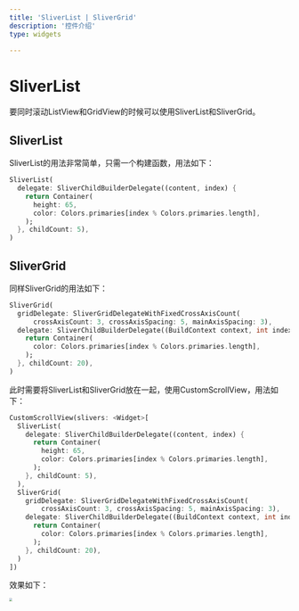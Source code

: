 ```yaml
---
title: 'SliverList | SliverGrid'
description: '控件介绍'
type: widgets

---
```


# SliverList

要同时滚动ListView和GridView的时候可以使用SliverList和SliverGrid。



## SliverList

SliverList的用法非常简单，只需一个构建函数，用法如下：

```dart
SliverList(
  delegate: SliverChildBuilderDelegate((content, index) {
    return Container(
      height: 65,
      color: Colors.primaries[index % Colors.primaries.length],
    );
  }, childCount: 5),
)
```



## SliverGrid

同样SliverGrid的用法如下：

```dart
SliverGrid(
  gridDelegate: SliverGridDelegateWithFixedCrossAxisCount(
      crossAxisCount: 3, crossAxisSpacing: 5, mainAxisSpacing: 3),
  delegate: SliverChildBuilderDelegate((BuildContext context, int index) {
    return Container(
      color: Colors.primaries[index % Colors.primaries.length],
    );
  }, childCount: 20),
)
```



此时需要将SliverList和SliverGrid放在一起，使用CustomScrollView，用法如下：

```dart
CustomScrollView(slivers: <Widget>[
  SliverList(
    delegate: SliverChildBuilderDelegate((content, index) {
      return Container(
        height: 65,
        color: Colors.primaries[index % Colors.primaries.length],
      );
    }, childCount: 5),
  ),
  SliverGrid(
    gridDelegate: SliverGridDelegateWithFixedCrossAxisCount(
        crossAxisCount: 3, crossAxisSpacing: 5, mainAxisSpacing: 3),
    delegate: SliverChildBuilderDelegate((BuildContext context, int index) {
      return Container(
        color: Colors.primaries[index % Colors.primaries.length],
      );
    }, childCount: 20),
  )
])
```

效果如下：

<img src="https://img-blog.csdnimg.cn/20200324163428783.gif" style="zoom:33%;" />